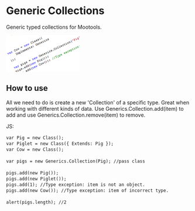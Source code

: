 Generic Collections
===========

Generic typed collections for Mootools. 

![Screenshot](http://github.com/nicbell/MooCollections/raw/master/logo.png)

How to use
----------

All we need to do is create a new 'Collection' of a specific type. Great when working with different kinds of data.
Use Generics.Collection.add(item) to add and use Generics.Collection.remove(item) to remove.

JS:

	var Pig = new Class();
    var Piglet = new Class({ Extends: Pig });
    var Cow = new Class();

    var pigs = new Generics.Collection(Pig); //pass class

    pigs.add(new Pig());
    pigs.add(new Piglet());
    pigs.add(1); //Type exception: item is not an object.
    pigs.add(new Cow()); //Type exception: item of incorrect type.

    alert(pigs.length); //2